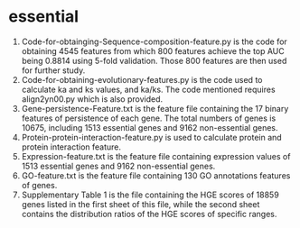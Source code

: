 # essential
1. Code-for-obtainging-Sequence-composition-feature.py is the code for obtaining 4545 features from which 800 features achieve the top AUC being 0.8814 using 5-fold validation. Those 800 features are then used for further study.      
2. Code-for-obtaining-evolutionary-features.py is the code used to calculate ka and ks values, and ka/ks. The code mentioned requires align2yn00.py which is also provided.  
3. Gene-persistence-Feature.txt is the feature file containing the 17 binary features of persistence of each gene. The total numbers of genes is 10675, including 1513 essential genes and 9162 non-essential genes.   
4. Protein-protein-interaction-feature.py is used to calculate protein and protein interaction feature.   
5. Expression-feature.txt is the feature file containing expression values of 1513 essential genes and 9162 non-essential genes.   
6. GO-feature.txt is the feature file containing 130 GO annotations features of genes. 
7. Supplementary Table 1 is the file containing the HGE scores of 18859 genes listed in the first sheet of this file, while the second sheet contains the distribution ratios of the HGE scores of specific ranges.
